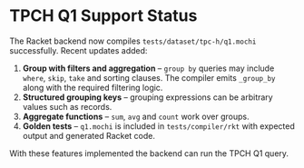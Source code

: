 # TPCH Q1 Support Status

The Racket backend now compiles `tests/dataset/tpc-h/q1.mochi` successfully.
Recent updates added:

1. **Group with filters and aggregation** – `group by` queries may include `where`, `skip`, `take` and sorting clauses. The compiler emits `_group_by` along with the required filtering logic.
2. **Structured grouping keys** – grouping expressions can be arbitrary values such as records.
3. **Aggregate functions** – `sum`, `avg` and `count` work over groups.
4. **Golden tests** – `q1.mochi` is included in `tests/compiler/rkt` with expected output and generated Racket code.

With these features implemented the backend can run the TPCH Q1 query.
